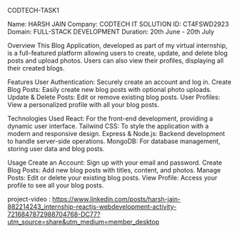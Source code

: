 CODTECH-TASK1


Name: HARSH JAIN
Company: CODTECH IT SOLUTION
ID: CT4FSWD2923
Domain: FULL-STACK DEVELOPMENT
Duration: 20th June - 20th July

Overview
This Blog Application, developed as part of my virtual internship, is a full-featured platform allowing users to create, update, and delete blog posts and upload photos. Users can also view their profiles, displaying all their created blogs.

Features
User Authentication: Securely create an account and log in.
Create Blog Posts: Easily create new blog posts with optional photo uploads.
Update & Delete Posts: Edit or remove existing blog posts.
User Profiles: View a personalized profile with all your blog posts.

Technologies Used
React: For the front-end development, providing a dynamic user interface.
Tailwind CSS: To style the application with a modern and responsive design.
Express & Node.js: Backend development to handle server-side operations.
MongoDB: For database management, storing user data and blog posts.

Usage
Create an Account: Sign up with your email and password.
Create Blog Posts: Add new blog posts with titles, content, and photos.
Manage Posts: Edit or delete your existing blog posts.
View Profile: Access your profile to see all your blog posts.

project-video : https://www.linkedin.com/posts/harsh-jain-882214243_internship-reactjs-webdevelopment-activity-7216847872988704768-DC77?utm_source=share&utm_medium=member_desktop
